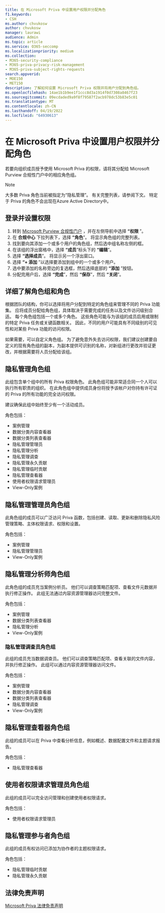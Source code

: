 ```yaml
---
title: 在 Microsoft Priva 中设置用户权限并分配角色
f1.keywords:
- CSH
ms.author: chvukosw
author: chvukosw
manager: laurawi
audience: Admin
ms.topic: article
ms.service: O365-seccomp
ms.localizationpriority: medium
ms.collection:
- M365-security-compliance
- M365-priva-privacy-risk-management
- M365-priva-subject-rights-requests
search.appverid:
- MOE150
- MET150
description: 了解如何设置 Microsoft Priva 权限并将用户分配到角色组。
ms.openlocfilehash: 14ae1b1b9ee1f1ccc8d3a1914f0d7308a8467f23
ms.sourcegitcommit: 09ecdaded9a9f8f79587f2acb978dc53b83e5c01
ms.translationtype: MT
ms.contentlocale: zh-CN
ms.lasthandoff: 04/19/2022
ms.locfileid: "64930613"
---
```

# <a name="set-user-permissions-and-assign-roles-in-microsoft-priva"></a>在 Microsoft Priva 中设置用户权限并分配角色

若要向组织成员授予使用 Microsoft Priva 的权限，请将其分配给 Microsoft Purview 合规性门户中的相应角色组。

> [!NOTE]
> 大多数 Priva 角色当前被指定为“隐私管理”。 有关完整列表，请参阅下文。 特定于 Priva 的角色不会出现在Azure Active Directory中。

## <a name="sign-in-and-set-permissions"></a>登录并设置权限

1. 转到 [Microsoft Purview 合规性门户](https://compliance.microsoft.com/) ，并在左侧导航中选择 **“权限** ”。  
2. 在 **合规中心** 下拉列表下，选择 **“角色**”。 将显示角色组的完整列表。
3. 找到要向其添加一个或多个用户的角色组，然后选中组名称左侧的框。
4. 在该组的浮出窗格中，选择 **“成员**”标头下的 **“编辑**”。  
5. 选择 **“选择成员**”。 将显示另一个浮出窗口。
6. 选择 **“+ 添加** ”以选择要添加到组中的一个或多个用户。  
7. 选中要添加的名称旁边的复选框，然后选择底部的 **“添加** ”按钮。  
8. 分配完用户后，选择 **“完成**”，然后 **“保存**”，然后 **“关闭**”。

## <a name="learn-more-about-role-groups-and-roles"></a>详细了解角色组和角色

根据团队的结构，你可以选择将用户分配到特定的角色组来管理不同的 Priva 功能集。 应将成员分配给角色组，具体取决于需要完成的任务以及文件访问级别合适。 每个角色组包括一个或多个角色。 这些角色可能与为该组的成员启用或限制的特定 Priva 任务或关键函数相关。 因此，不同的用户可能具有不同级别的可见性和对某些 Priva 功能的访问权限。

如果需要，可以自定义角色组。 为了避免意外失去访问权限，我们建议创建要自定义的现有角色组的副本，为副本提供可识别的名称，对新组进行更改并验证更改，并根据需要将人员分配给该组。

## <a name="privacy-management-role-group"></a>隐私管理角色组

此组包含单个组中的所有 Priva 权限角色。 此角色组可能非常适合同一个人可以执行所有职责的组织。 在此角色组中提供成员身份将授予该帐户对你持有许可证的 Priva 的所有功能的完全访问权限。

建议确保此组中始终至少有一个活动成员。

角色包括：

- 案例管理  
- 数据分类内容查看器  
- 数据分类列表查看器  
- 隐私管理管理员  
- 隐私管理分析  
- 隐私管理调查  
- 隐私管理永久贡献  
- 隐私管理临时贡献  
- 隐私管理查看器  
- 使用者权限请求管理员  
- View-Only案例

## <a name="privacy-management-administrators-role-group"></a>隐私管理管理员角色组

此角色组的成员可以广泛访问 Priva 函数，包括创建、读取、更新和删除隐私风险管理策略、主体权限请求、权限和设置。

角色包括：

- 案例管理  
- 隐私管理管理员  
- View-Only案例

## <a name="privacy-management-analysts-role-group"></a>隐私管理分析师角色组

此角色组的成员充当案例分析员。 他们可以调查策略匹配项、查看文件元数据并执行修正操作。 此组无法通过内容资源管理器访问完整文件。

角色包括：

- 案例管理  
- 数据分类列表查看器  
- 隐私管理分析  
- View-Only案例

### <a name="privacy-management-investigators-role-group"></a>隐私管理调查员角色组

此组的成员充当数据调查员。 他们可以调查策略匹配项、查看关联的文件内容，并执行修正操作。 此组可以通过内容资源管理器访问文件。

角色包括：

- 案例管理  
- 数据分类内容查看器  
- 数据分类列表查看器  
- 隐私管理调查  
- View-Only案例

## <a name="privacy-management-viewer-role-group"></a>隐私管理查看器角色组

此组的成员可以在 Priva 中查看分析信息，例如概述、数据配置文件和主题请求报告。

角色包括：

- 隐私管理查看器

## <a name="subject-rights-request-administrators-role-group"></a>使用者权限请求管理员角色组

此组的成员可以完全访问管理和创建使用者权限请求。

角色包括：

- 使用者权限请求管理员

## <a name="privacy-management-contributors-role-group"></a>隐私管理参与者角色组

此组的成员有权访问已添加为协作者的主题权限请求。  

角色包括：

- 隐私管理临时贡献  
- 隐私管理永久贡献

## <a name="legal-disclaimer"></a>法律免责声明

[Microsoft Priva 法律免责声明](priva-disclaimer.md)